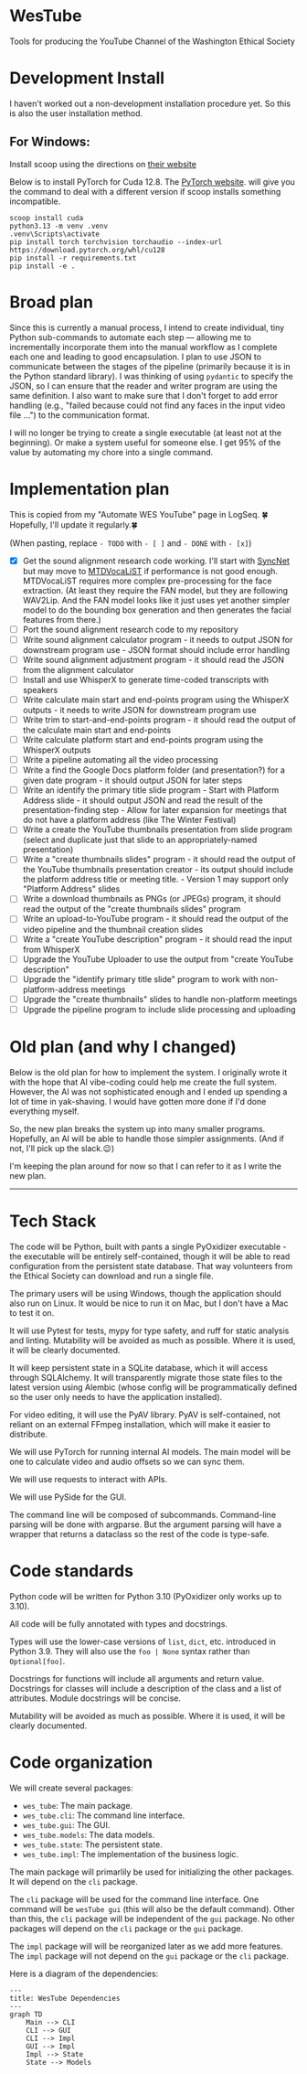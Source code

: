 # WesTube

Tools for producing the YouTube Channel of the Washington Ethical Society

# Development Install

I haven't worked out a non-development installation procedure yet. So this is also the
user installation method.

## For Windows:

Install scoop using the directions on [their website](https://scoop.sh/)

Below is to install PyTorch for Cuda 12.8. The
[PyTorch website](https://pytorch.org/get-started/locally/). will give you the command
to deal with a different version if scoop installs something incompatible.

```cmd.exe
scoop install cuda
python3.13 -m venv .venv
.venv\Scripts\activate
pip install torch torchvision torchaudio --index-url https://download.pytorch.org/whl/cu128
pip install -r requirements.txt
pip install -e .
```

# Broad plan

Since this is currently a manual process, I intend to create individual, tiny Python
sub-commands to automate each step — allowing me to incrementally incorporate them into
the manual workflow as I complete each one and leading to good encapsulation. I plan to
use JSON to communicate between the stages of the pipeline (primarily because it is in
the Python standard library). I was thinking of using `pydantic` to specify the JSON, so
I can ensure that the reader and writer program are using the same definition. I also
want to make sure that I don't forget to add error handling (e.g., "failed because could
not find any faces in the input video file ...") to the communication format.

I will no longer be trying to create a single executable (at least not at the
beginning). Or make a system useful for someone else. I get 95% of the value by
automating my chore into a single command.

# Implementation plan

This is copied from my "Automate WES YouTube" page in LogSeq. 🍀Hopefully, I'll update it
regularly.🍀

(When pasting, replace `- TODO` with `- [ ]` and `- DONE` with `- [x]`)

- [x] Get the sound alignment research code working. I'll start with
  [SyncNet](https://github.com/joonson/syncnet_python) but may move to
  [MTDVocaLiST](https://github.com/xjchenGit/MTDVocaLiST) if performance is not good
  enough. MTDVocaLiST requires more complex pre-processing for the face extraction. (At
  least they require the FAN model, but they are following WAV2Lip. And the FAN model
  looks like it just uses yet another simpler model to do the bounding box generation
  and then generates the facial features from there.)
- [ ] Port the sound alignment research code to my repository
- [ ] Write sound alignment calculator program - it needs to output JSON for downstream
  program use - JSON format should include error handling
- [ ] Write sound alignment adjustment program - it should read the JSON from the
  alignment calculator
- [ ] Install and use WhisperX to generate time-coded transcripts with speakers
- [ ] Write calculate main start and end-points program using the WhisperX outputs - it
  needs to write JSON for downstream program use
- [ ] Write trim to start-and-end-points program - it should read the output of the
  calculate main start and end-points
- [ ] Write calculate platform start and end-points program using the WhisperX outputs
- [ ] Write a pipeline automating all the video processing
- [ ] Write a find the Google Docs platform folder (and presentation?) for a given date
  program - it should output JSON for later steps
- [ ] Write an identify the primary title slide program - Start with Platform Address
  slide - it should output JSON and read the result of the presentation-finding step -
  Allow for later expansion for meetings that do not have a platform address (like The
  Winter Festival)
- [ ] Write a create the YouTube thumbnails presentation from slide program (select and
  duplicate just that slide to an appropriately-named presentation)
- [ ] Write a "create thumbnails slides" program - it should read the output of the
  YouTube thumbnails presentation creator - its output should include the platform
  address title or meeting title. - Version 1 may support only "Platform Address" slides
- [ ] Write a download thumbnails as PNGs (or JPEGs) program, it should read the output
  of the "create thumbnails slides" program
- [ ] Write an upload-to-YouTube program - it should read the output of the video
  pipeline and the thumbnail creation slides
- [ ] Write a "create YouTube description" program - it should read the input from
  WhisperX
- [ ] Upgrade the YouTube Uploader to use the output from "create YouTube description"
- [ ] Upgrade the "identify primary title slide" program to work with
  non-platform-address meetings
- [ ] Upgrade the "create thumbnails" slides to handle non-platform meetings
- [ ] Upgrade the pipeline program to include slide processing and uploading

# Old plan (and why I changed)

Below is the old plan for how to implement the system. I originally wrote it with the
hope that AI vibe-coding could help me create the full system. However, the AI was not
sophisticated enough and I ended up spending a lot of time in yak-shaving. I would have
gotten more done if I'd done everything myself.

So, the new plan breaks the system up into many smaller programs. Hopefully, an AI will
be able to handle those simpler assignments. (And if not, I'll pick up the slack.😉)

I'm keeping the plan around for now so that I can refer to it as I write the new plan.

______________________________________________________________________

# Tech Stack

The code will be Python, built with pants a single PyOxidizer executable - the
executable will be entirely self-contained, though it will be able to read configuration
from the persistent state database. That way volunteers from the Ethical Society can
download and run a single file.

The primary users will be using Windows, though the application should also run on
Linux. It would be nice to run it on Mac, but I don't have a Mac to test it on.

It will use Pytest for tests, mypy for type safety, and ruff for static analysis and
linting. Mutability will be avoided as much as possible. Where it is used, it will be
clearly documented.

It will keep persistent state in a SQLite database, which it will access through
SQLAlchemy. It will transparently migrate those state files to the latest version using
Alembic (whose config will be programmatically defined so the user only needs to have
the application installed).

For video editing, it will use the PyAV library. PyAV is self-contained, not reliant on
an external FFmpeg installation, which will make it easier to distribute.

We will use PyTorch for running internal AI models. The main model will be one to
calculate video and audio offsets so we can sync them.

We will use requests to interact with APIs.

We will use PySide for the GUI.

The command line will be composed of subcommands. Command-line parsing will be done with
argparse. But the argument parsing will have a wrapper that returns a dataclass so the
rest of the code is type-safe.

# Code standards

Python code will be written for Python 3.10 (PyOxidizer only works up to 3.10).

All code will be fully annotated with types and docstrings.

Types will use the lower-case versions of `list`, `dict`, etc. introduced in Python 3.9.
They will also use the `foo | None` syntax rather than `Optional[foo]`.

Docstrings for functions will include all arguments and return value. Docstrings for
classes will include a description of the class and a list of attributes. Module
docstrings will be concise.

Mutability will be avoided as much as possible. Where it is used, it will be clearly
documented.

# Code organization

We will create several packages:

- `wes_tube`: The main package.
- `wes_tube.cli`: The command line interface.
- `wes_tube.gui`: The GUI.
- `wes_tube.models`: The data models.
- `wes_tube.state`: The persistent state.
- `wes_tube.impl`: The implementation of the business logic.

The main package will primarlily be used for initializing the other packages. It will
depend on the `cli` package.

The `cli` package will be used for the command line interface. One command will be
`wesTube gui` (this will also be the default command). Other than this, the `cli`
package will be independent of the `gui` package. No other packages will depend on the
`cli` package or the `gui` package.

The `impl` package will will be reorganized later as we add more features. The `impl`
package will not depend on the `gui` package or the `cli` package.

Here is a diagram of the dependencies:

```mermaid
---
title: WesTube Dependencies
---
graph TD
    Main --> CLI
    CLI --> GUI
    CLI --> Impl
    GUI --> Impl
    Impl --> State
    State --> Models
```
